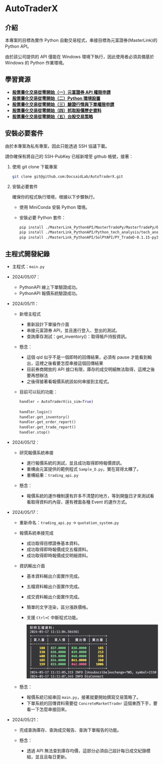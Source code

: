 # AutoTraderX

## 介紹

本專案的目標為實作 Python 自動交易程式，串接目標為元富證券(MasterLink)的 Python API。

由於該公司提供的 API 僅能在 Windows 環境下執行，因此使用者必須具備基於 Windows 的 Python 作業環境。

## 學習資源

- [**股票量化交易從零開始（一）元富證券 API 權限申請**](https://quantpass.org/masterlink-api/)
- [**股票量化交易從零開始（二）Python 環境設置**](https://quantpass.org/masterlink-3/)
- [**股票量化交易從零開始（三）驗證行情與下單權限申請**](https://quantpass.org/masterlink-4/)
- [**股票量化交易從零開始（四）抓取股價歷史資料**](https://quantpass.org/masterlink-5/)
- [**股票量化交易從零開始（五）台股交易策略**](https://quantpass.org/masterlink-6/)

## 安裝必要套件

由於本專案為私有專案，因此只能透過 SSH 協議下載。

請你確保有將自己的 SSH-PubKey 已經新增至 github 帳號，接著：

1. 使用 git clone 下載專案

   ```bash
   git clone git@github.com:DocsaidLab/AutoTraderX.git
   ```

2. 安裝必要套件

   確保你的程式執行環境，根據以下步驟執行。

   - 使用 MiniConda 安裝 Python 環境。

   - 安裝必要 Python 套件：

     ```bash
     pip install ./MasterLink_PythonAPI/MasterTradePy/MasterTradePy/64bit/MasterTradePy-0.0.23-py3-none-win_amd64.whl
     pip install ./MasterLink_PythonAPI/Python_tech_analysis/tech_analysis_api_v2-0.0.5-py3-none-win_amd64.whl
     pip install ./MasterLink_PythonAPI/SolPYAPI/PY_TradeD-0.1.15-py3-none-any.whl
     ```

## 主程式開發紀錄

- 主程式：`main.py`

- 2024/05/07：

  - PythonAPI 線上下單驗證成功。
  - PythonAPI 報價系統驗證成功。

- 2024/05/11：

  - 新增主程式

    - 重新設計下單操作介面
    - 串接元富證券 API，並且進行登入、登出的測試。
    - 查詢庫存測試：get_inventory()：取得帳戶持股資訊。

  - 懸念：

    - 這個 qid 似乎不是一個即時的回傳結果，必須有 pause 才能看到輸出，這裡之後看要怎麼串接這個回傳結果
    - 目前券商開放的 API 接口有限，庫存的成交明細無法取得，這裡之後要再想辦法
    - 之後得接著看報價系統該如何串接到主程式。

  - 目前可以玩的功能：

    ```python
    handler = AutoTraderX(is_sim=True)

    handler.login()
    handler.get_inventory()
    handler.get_order_report()
    handler.get_trade_report()
    handler.stop()
    ```

- 2024/05/12：

  - 研究報價系統串接

    - 進行報價系統的測試，並且成功取得即時報價資訊。
    - 重構由元富提供的範例程式 `Sample_D.py`，實在寫得太糟了。
    - 重構結果：`trading_api.py`

  - 懸念：

    - 報價系統的運作機制還有許多不清楚的地方，等到開盤日才來測試看看取得資料的內容，還有裡面各種 Event 的運作方式。

- 2024/05/17：

  - 重新命名：`trading_api.py` -> `quotation_system.py`
  - 報價系統串接完成

    - 成功取得目標證券基本資料。
    - 成功取得即時報價成交五檔資料。
    - 成功取得即時報價成交明細資料。

  - 資訊輸出介面

    - 基本資料輸出介面實作完成。
    - 五檔資料輸出介面實作完成。
    - 成交資料輸出介面實作完成。
    - 簡單的文字渲染，區分漲跌價格。
    - 支援 `Ctrl+C` 中斷程式功能。

      ![img1](./docs/img1.jpg)

  - 懸念：

    - 報價系統已經串回 `main.py`，接著就要開始撰寫交易策略了。
    - 下單系統的回傳資料需要從 `ConcreteMarketTrader` 這個東西下手，要看一下怎麼串接回來。

- 2024/05/21：

  - 完成查詢庫存、查詢成交報告、查詢下單報告的功能。

  - 懸念：

    - 透過 API 無法查到庫存均價，這部分必須自己設計每日成交紀錄模組，並且且每日更新。
